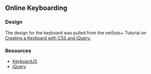 ## Online Keyboarding ##

### Design ###

The design for the keyboard was pulled from the net|tuts+ Tutorial on [Creating a Keyboard with CSS and jQuery.](http://net.tutsplus.com/tutorials/javascript-ajax/creating-a-keyboard-with-css-and-jquery/)

### Resources ###

* [KeyboardJS](http://robertwhurst.github.com/KeyboardJS/)
* [jQuery](http://jquery.com)

